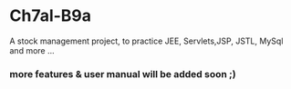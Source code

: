 # Ch7al-B9a

A stock management project, to practice JEE, Servlets,JSP, JSTL, MySql and more ...

### more features & user manual will be added soon ;)  

